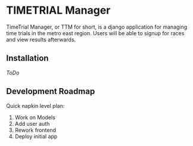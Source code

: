 # TIMETRIAL Manager
TimeTrial Manager, or TTM for short, is a django application for managing time trials in the metro east region. Users will be able to signup for races and view results afterwards.

## Installation
*ToDo*

## Development Roadmap
Quick napkin level plan:
1. Work on Models
2. Add user auth
3. Rework frontend
4. Deploy initial app